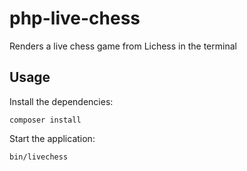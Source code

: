 # php-live-chess
Renders a live chess game from Lichess in the terminal

## Usage
Install the dependencies:
```
composer install
```
Start the application:
```
bin/livechess
```
